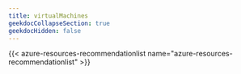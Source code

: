 ```yaml
---
title: virtualMachines
geekdocCollapseSection: true
geekdocHidden: false
---
```


{{< azure-resources-recommendationlist name="azure-resources-recommendationlist" >}}

